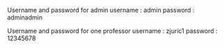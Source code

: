 Username and password for admin
username : admin
password : adminadmin

Username and password for one professor
username : zjuric1
password : 12345678
